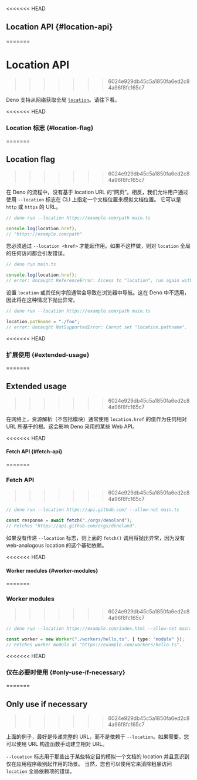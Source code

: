 <<<<<<< HEAD
## Location API {#location-api}
=======
# Location API
>>>>>>> 6024e929db45c5a1850fa6ed2c84a96f8fc165c7

Deno 支持从网络获取全局
[`location`](https://developer.mozilla.org/en-US/docs/Web/API/Window/location)。请往下看。

<<<<<<< HEAD
### Location 标志 {#location-flag}
=======
## Location flag
>>>>>>> 6024e929db45c5a1850fa6ed2c84a96f8fc165c7

在 Deno 的流程中，没有基于 location URL 的“网页”。相反，我们允许用户通过使用 `--location` 标志在 CLI
上指定一个文档位置来模拟文档位置。 它可以是 `http` 或 `https` 的 URL。

```ts
// deno run --location https://example.com/path main.ts

console.log(location.href);
// "https://example.com/path"
```

您必须通过 `--location <href>` 才能起作用。如果不这样做，则对 `location` 全局的任何访问都会引发错误。

```ts
// deno run main.ts

console.log(location.href);
// error: Uncaught ReferenceError: Access to "location", run again with --location <href>.
```

设置 `location` 或其任何字段通常会导致在浏览器中导航。这在 Deno 中不适用，因此将在这种情况下抛出异常。

```ts
// deno run --location https://example.com/path main.ts

location.pathname = "./foo";
// error: Uncaught NotSupportedError: Cannot set "location.pathname".
```

<<<<<<< HEAD
### 扩展使用 {#extended-usage}
=======
## Extended usage
>>>>>>> 6024e929db45c5a1850fa6ed2c84a96f8fc165c7

在网络上，资源解析（不包括模块）通常使用 `location.href` 的值作为任何相对 URL 所基于的根。这会影响 Deno 采用的某些 Web API。

<<<<<<< HEAD
#### Fetch API {#fetch-api}
=======
### Fetch API
>>>>>>> 6024e929db45c5a1850fa6ed2c84a96f8fc165c7

```ts
// deno run --location https://api.github.com/ --allow-net main.ts

const response = await fetch("./orgs/denoland");
// Fetches "https://api.github.com/orgs/denoland".
```

如果没有传递 `--location` 标志，则上面的 `fetch()` 调用将抛出异常，因为没有 web-analogous location
的这个基础依赖。

<<<<<<< HEAD
#### Worker modules {#worker-modules}
=======
### Worker modules
>>>>>>> 6024e929db45c5a1850fa6ed2c84a96f8fc165c7

```ts
// deno run --location https://example.com/index.html --allow-net main.ts

const worker = new Worker("./workers/hello.ts", { type: "module" });
// Fetches worker module at "https://example.com/workers/hello.ts".
```

<<<<<<< HEAD
### 仅在必要时使用 {#only-use-if-necessary}
=======
## Only use if necessary
>>>>>>> 6024e929db45c5a1850fa6ed2c84a96f8fc165c7

上面的例子，最好是传递完整的 URL，而不是依赖于 `--location`。如果需要，您可以使用 URL 构造函数手动建立相对 URL。

`--location` 标志用于那些出于某些特定目的模拟一个文档的 location 并且意识到仅在应用程序级别起作用的场景。
当然，您也可以使用它来消除粗暴访问 `location` 全局依赖项的错误。
